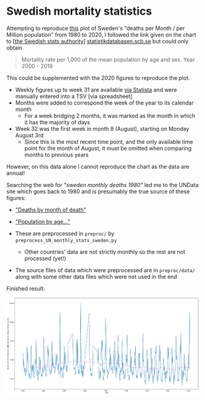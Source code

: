 # Swedish mortality statistics

Attempting to reproduce [this](https://twitter.com/mmay3r/status/1304837380193488896)
plot of Sweden's "deaths per Month / per Million population" from 1980 to 2020,
I followed the link given on the chart to [[the Swedish stats authority](https://en.wikipedia.org/wiki/Statistics_Sweden)] [statistikdatabasen.scb.se](https://www.statistikdatabasen.scb.se/pxweb/en/ssd/)
but could only obtain

> Mortality rate per 1,000 of the mean population by age and sex. Year 2000 - 2019

This could be supplemented with the 2020 figures to reproduce the plot.

- Weekly figures up to week 31 are available [via Statista](https://www.statista.com/statistics/1115707/sweden-number-of-deaths-per-week/)
  and were manually entered into a TSV [via spreadsheet]
- Months were added to correspond the week of the year to its calendar month
  - For a week bridging 2 months, it was marked as the month in which it has the majority of days
- Week 32 was the first week in month 8 (August), starting on Monday August 3rd
  - Since this is the most recent time point, and the only available time point for
    the month of August, it must be omitted when comparing months to previous years

However, on this data alone I cannot reproduce the chart as the data are annual!

Searching the web for _"sweden monthly deaths 1980"_
led me to the UNData site which goes back to 1980 and is presumably the true source
of these figures:
- ["Deaths by month of death"](http://data.un.org/Data.aspx?d=POP&f=tableCode%3A65)
- ["Population by age..."](http://data.un.org/Data.aspx?d=POP&f=tableCode%3a22)

- These are preprocessed in `preproc/` by `preprocess_UN_monthly_stats_sweden.py`
  - Other countries' data are not strictly monthly so the rest are not processed (yet!)
- The source files of data which were preprocessed are in `preproc/data/` along with some
  other data files which were not used in the end

Finished result:

![](plotting/fig/sweden_scaled_mortality_figure.png)
